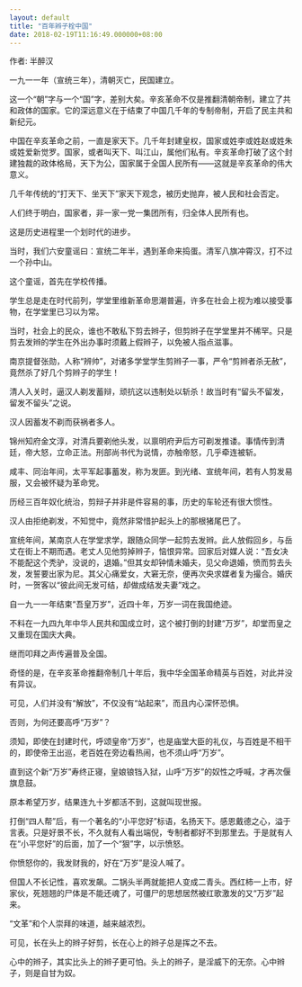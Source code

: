 ```yaml
---
layout: default
title: "百年辫子栓中国"
date: 2018-02-19T11:16:49.000000+08:00
---
```


作者: 半醉汉

一九一一年（宣统三年），清朝灭亡，民国建立。

这一个“朝”字与一个“国”字，差别大矣。辛亥革命不仅是推翻清朝帝制，建立了共和政体的国家。它的深远意义在于结束了中国几千年的专制帝制，开启了民主共和新纪元。

中国在辛亥革命之前，一直是家天下。几千年封建皇权，国家或姓李或姓赵或姓朱或姓爱新觉罗。国家，或者叫天下、叫江山，属他们私有。辛亥革命打破了这个封建独裁的政体格局，天下为公，国家属于全国人民所有——这就是辛亥革命的伟大意义。

几千年传统的“打天下、坐天下”家天下观念，被历史抛弃，被人民和社会否定。

人们终于明白，国家者，非一家一党一集团所有，归全体人民所有也。

这是历史进程里一个划时代的进步。

当时，我们六安童谣曰：宣统二年半，遇到革命来捣蛋。清军八旗冲霄汉，打不过一个孙中山。

这个童谣，首先在学校传播。

学生总是走在时代前列，学堂里维新革命思潮普遍，许多在社会上视为难以接受事物，在学堂里已习以为常。

当时，社会上的民众，谁也不敢私下剪去辫子，但剪辫子在学堂里并不稀罕。只是剪去发辫的学生在外出办事时须戴上假辫子，以免被人指点滋事。

南京提督张勋，人称“辨帅”，对诸多学堂学生剪辫子一事，严令“剪辫者杀无赦”，竟然杀了好几个剪辫子的学生！

清人入关时，逼汉人剃发蓄辩，顽抗这以违制处以斩杀！故当时有“留头不留发，留发不留头”之说。

汉人因蓄发不剃而获祸者多人。

锦州知府金文淳，对清兵要剃他头发，以禀明府尹后方可剃发推诿。事情传到清廷，帝大怒，立命正法。刑部尚书代为说情，亦触帝怒，几乎牵连被斩。

咸丰、同治年间，太平军起事蓄发，称为发匪。到光绪、宣统年间，若有人剪发易服，又会被怀疑为革命党。

历经三百年奴化统治，剪辩子并非是件容易的事，历史的车轮还有很大惯性。

汉人由拒绝剃发，不知觉中，竟然非常惜护起头上的那根猪尾巴了。

宣统年间，某南京人在学堂求学，跟随众同学一起剪去发辫。此人放假回乡，与岳丈在街上不期而遇。老丈人见他剪掉辫子，恼恨异常。回家后对媒人说：“吾女决不能配这个秃驴，没说的，退婚。”但其女却钟情未婚夫，见父命退婚，愤而剪去头发，发誓要出家为尼。其父心痛爱女，大窘无奈，便再次央求媒者复为撮合。婚庆时，一贺客以“彼此间无发可结，却做成结发夫妻”戏之。

自一九一一年结束“吾皇万岁”，近四十年，万岁一词在我国绝迹。

不料在一九四九年中华人民共和国成立时，这个被打倒的封建“万岁”，却堂而皇之又重现在国庆大典。

继而叩拜之声传遍普及全国。

奇怪的是，在辛亥革命推翻帝制几十年后，我中华全国革命精英与百姓，对此并没有异议。

可见，人们并没有“解放”，不仅没有“站起来”，而且内心深怀恐惧。

否则，为何还要高呼“万岁”？

须知，即使在封建时代，呼颂皇帝“万岁”，也是庙堂大臣的礼仪，与百姓是不相干的，即使帝王出巡，老百姓在旁边看热闹，也不须山呼“万岁”。

直到这个新“万岁”寿终正寝，皇娘锒铛入狱，山呼“万岁”的奴性之呼喊，才再次偃旗息鼓。

原本希望万岁，结果连九十岁都活不到，这就叫现世报。

打倒“四人帮”后，有一个著名的“小平您好”标语，名扬天下。感恩戴德之心，溢于言表。只是好景不长，不久就有人看出端倪，专制者都好不到那里去。于是就有人在“小平您好”的后面，加了一个“狠”字，以示愤怒。

你愤怒你的，我发财我的，好在“万岁”是没人喊了。

但国人不长记性，喜欢发飙。二锅头半两就能把人变成二青头。西红柿一上市，好家伙，死翘翘的尸体是不能还魂了，可僵尸的思想居然被红歌激发的又“万岁”起来。

“文革”和个人崇拜的味道，越来越浓烈。

可见，长在头上的辫子好剪，长在心上的辫子总是挥之不去。

心中的辫子，其实比头上的辫子更可怕。头上的辫子，是淫威下的无奈。心中辫子，则是自甘为奴。

